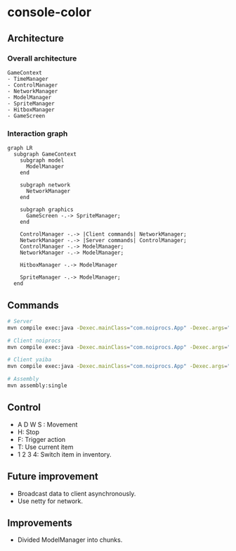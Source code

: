 # console-color

## Architecture

### Overall architecture
```
GameContext
- TimeManager
- ControlManager
- NetworkManager
- ModelManager
- SpriteManager
- HitboxManager
- GameScreen
```

### Interaction graph
```mermaid
graph LR
  subgraph GameContext
    subgraph model
      ModelManager
    end

    subgraph network
      NetworkManager
    end

    subgraph graphics
      GameScreen -.-> SpriteManager;
    end

    ControlManager -.-> |Client commands| NetworkManager;
    NetworkManager -.-> |Server commands| ControlManager;
    ControlManager -.-> ModelManager;
    NetworkManager -.-> ModelManager;

    HitboxManager -.-> ModelManager

    SpriteManager -.-> ModelManager;
  end
```

## Commands

```bash
# Server
mvn compile exec:java -Dexec.mainClass="com.noiprocs.App" -Dexec.args="pc gnik server localhost 8080"

# Client noiprocs
mvn compile exec:java -Dexec.mainClass="com.noiprocs.App" -Dexec.args="pc noiprocs client localhost 8080"

# Client yaiba
mvn compile exec:java -Dexec.mainClass="com.noiprocs.App" -Dexec.args="pc yaiba client localhost 8080"

# Assembly
mvn assembly:single
```

## Control

- A D W S : Movement
- H: Stop
- F: Trigger action
- T: Use current item
- 1 2 3 4: Switch item in inventory.

## Future improvement

- Broadcast data to client asynchronously.
- Use netty for network.

## Improvements

- Divided ModelManager into chunks.

